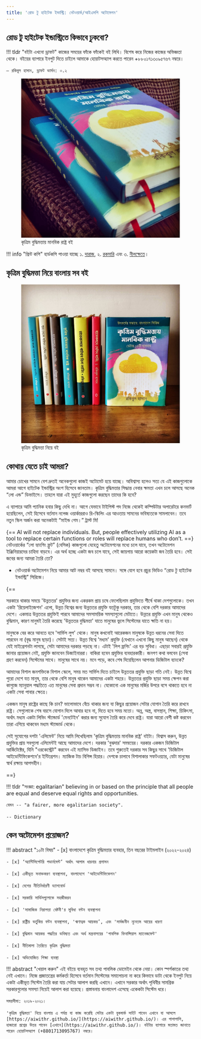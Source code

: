 ```yaml
---
title: 'রোড টু হাইটেক ইন্ডাস্ট্রি: নেটওয়ার্ক/আইএসপি অটোমেশন'
---
```


## রোড টু হাইটেক ইন্ডাস্ট্রিতে কিভাবে ঢুকবো?

!!! tldr "বইটা এখনো ড্রাফট"
    কাজের সময়ের ফাঁকে ফাঁকেই বই লিখি। বিশেষ করে নিজের কাজের অভিজ্ঞতা থেকে। বইয়ের ব্যাপারে ইনপুট দিতে চাইলে আমাকে হোয়াটসঅ্যাপ করতে পারেন +৮৮০১৭১৩০৯৫৭৬৭ নম্বরে।
    
    – রকিবুল হাসান, ড্রাফট ভার্সন: ০.২

<figure>
  <img src="https://github.com/aiwithr/aibook/raw/main/assets/images/aibook1.jpg" width="720" />
  <figcaption>কৃত্রিম বুদ্ধিমত্তায় মানবিক রাষ্ট্র বই</figcaption>
</figure>

!!! info "প্রিন্ট কপি"
    হার্ডকপি পাওয়া যাচ্ছে ১. [দারাজ](https://www.daraz.com.bd/by-i183401682-s1127702944.html), ২. [রকমারি](https://www.rokomari.com/book/215389/) এবং ৩. [নীলক্ষেতে](https://www.facebook.com/ManikLibraryOnline/posts/3936571543102870)।

## কৃত্রিম বুদ্ধিমত্তা নিয়ে বাংলায় সব বই

<figure>
  <img src="https://github.com/aiwithr/aibook/raw/main/assets/images/aibook2.jpg" width="720" />
  <figcaption>কৃত্রিম বুদ্ধিমত্তা নিয়ে বই</figcaption>
</figure>

## কোথায় যেতে চাই আমরা?

আমার চোখের সামনে বেশ দ্রুতই অনেকগুলো কাজই অটোমেট হয়ে যাচ্ছে। অবিশ্বাস্য হলেও সত্য যে এই কাজগুলোকে আমরা আগে হাইটেক ইন্ডাস্ট্রির অংশ হিসেবে জানতাম। কৃত্রিম বুদ্ধিমত্তার সিদ্ধান্ত নেবার ক্ষমতা এখন চলে আসছে অনেক “লো এন্ড” ডিভাইসে। তাহলে যারা এই মুহূর্তে কাজগুলো করছেন তাদের কি হবে?

এ ব্যাপারে আমি প্যানিক হবার কিছু দেখি না। আগে যেভাবে টাইপিস্ট পদ নিজে থেকেই কম্পিউটার অপারেটরে কনভার্ট হয়েছিলেন, সেই হিসেবে বর্তমান নলেজ ওয়ার্কাররাও রি-স্কিলিং এর আওতায় সামনের ভবিষ্যতকে সামলাবেন। তবে নতুন স্কিল অর্জন করা অনেকটাই “মাইন্ড গেম।” ট্রাস্ট মি!

{== AI will not replace individuals. But, people effectively utilizing AI as a tool to replace certain functions or roles will replace humans who don’t. ==} নেটওয়ার্কের “লো হ্যাংগিং ফ্রুট” (বেসিক) কাজগুলো যেহেতু অটোমেশনের মধ্যে চলে যাবে, তখন অটোমেশন ইঞ্জিনিয়ারদের চাহিদা বাড়বে। এর অর্থ হচ্ছে একটা জব চলে যাবে, সেই জায়গায় আরো কয়েকটা জব তৈরি হবে। সেই জবের জন্য আমরা তৈরি তো?

* নেটওয়ার্ক অটোমেশন নিয়ে আমার আট নম্বর বই আসছে সামনে। সঙ্গে যোগ হবে প্রচুর ভিডিও “রোড টু হাইটেক ইন্ডাস্ট্রি” সিরিজে।

{==

সরকারে থাকার সময়ে 'উন্নততর' প্রযুক্তির জন্য একরকম প্রায় চষে ফেলেছিলাম প্রযুক্তিতে শীর্ষে থাকা দেশগুলোকে। তখন একটা 'রিয়েলাইজেশন' এলো, উন্নত বিশ্বের জন্য উন্নততর প্রযুক্তি যতটুকু দরকার, তার থেকে বেশি দরকার আমাদের দেশে। একমাত্র উন্নততর প্রযুক্তিই পারবে আমাদের সমসাময়িক সমস্যাগুলো মেটাতে। উন্নতর প্রযুক্তি এখন মানুষ থেকেও বুদ্ধিমান, কারণ মানুষই তৈরি করেছে 'উন্নততর বুদ্ধিমত্তা' যাতে মানুষের ভুলে সিস্টেমের যাতে ক্ষতি না হয়।

মানুষকে বের করে আনতে হবে 'সার্ভিস লুপ' থেকে। মানুষ কখনোই আরেকজন মানুষকে উন্নত ধরনের সেবা দিতে পারবেন না (বৃদ্ধ মানুষ ছাড়া)। সেটাই সত্য। উন্নত বিশ্বে 'মধ্যম' প্রযুক্তি (যেখানে এখনো কিছু মানুষ আছেন) থেকে যেই মাইগ্রেশনটা লাগছে, সেটা আমাদের দরকার পড়ছে না। এটাই 'লিপ ফ্রগিং' এর বড় সুবিধা। এছাড়া সবারই প্রযুক্তি জানার প্রয়োজন নেই, প্রযুক্তি জানবেন ডিজাইনাররা। বাকিরা হবেন প্রযুক্তির ব্যবহারকারী। জনগণ কথা বলবেন (সেবা গ্রহণ করবেন) সিস্টেমের সাথে। মানুষের সাথে নয়। মনে পড়ে, কবে শেষ দিয়েছিলেন আপনার ডিজিটাল ব্যাংকে?

আমাদের বিশাল জনশক্তিকে বিশাল স্কেলে, সময় মত সার্ভিস দিতে চাইলে উন্নততর প্রযুক্তি ছাড়া গতি নেই। উন্নত বিশ্বে পুরো দেশে যত মানুষ, তার থেকে বেশি মানুষ থাকেন আমাদের একটা শহরে। উন্নততর প্রযুক্তি ছাড়া সময় ক্ষেপন করা কাগুজে ম্যানুয়াল পদ্ধতিতে এত মানুষের সেবা প্রদান সম্ভব না। যেকোনো এক মানুষের মর্জির উপরে বসে থাকতে হবে না একটা সেবা পাবার ক্ষেত্রে।

একজন মানুষ রাষ্ট্রের কাছে কি চান? ভালোভাবে বেঁচে থাকার জন্য যা কিছুর প্রয়োজন সেটার যোগান তৈরি করে রাখবে রাষ্ট্র। সেগুলোকে শেষ বয়সে যোগান দিলে আবার হবে না, দিতে হবে সময় মতো। অন্ন, অস্ত্র, বাসস্থান, শিক্ষা, চিকিৎসা, অর্থাৎ মধ্যম একটা লিভিং স্ট্যান্ডার্ড 'মেনটেইন' করার জন্য সুযোগ তৈরি করে দেবে রাষ্ট্র। যারা আরো বেশী কষ্ট করবেন তারা এগিয়ে থাকবেন মধ্যম স্ট্যান্ডার্ড থেকে।

সেই সুযোগের দশটা 'এলিমেন্ট' নিয়ে আমি লিখেছিলাম 'কৃত্রিম বুদ্ধিমত্তায় মানবিক রাষ্ট্র' বইটা। বিশ্বাস করুন, উন্নত প্রযুক্তির প্রায় সবগুলো এলিমেন্টই আছে আমাদের দেশে। দরকার 'বুঝদার' সমন্বয়ের। দরকার একজন ডিজিটাল আর্কিটেক্টের, যিনি "ওরকেস্ট্রেট" করবেন এই ম্যাসিভ ডিজাইন। তবে শুরুতেই দরকার সব কিছুর সাথে 'ডিজিটাল আইডেন্টিফিকেশনে'র ইন্টিগ্রেশন। ম্যাজিক টাচ বিগিন্স হিয়ার। দেশকে চালাবে বিশালাকার সফটওয়্যার, যেটা মানুষের স্বার্থ রক্ষায় আপসহীন।

==}

!!! tldr "সংজ্ঞা: egalitarian"
    believing in or based on the principle that all people are equal and deserve equal rights and opportunities.
    
    যেমন -- "a fairer, more egalitarian society".
    
    -- Dictionary

## কেন অটোমেশন প্রয়োজন?

!!! abstract "১০টা বিষয়"
    - [x] বাংলাদেশে কৃত্রিম বুদ্ধিমত্তার ব্যবহার, তিন বছরের টাইমলাইন (২০২২-২০২৪)
  
    - [x] ‘অ্যান্টিসিপেটরি গভার্নমেন্ট’ অর্থাৎ আগাম ধারনার প্রশাসন
    
    - [x] একীভূত সনাক্তকরণ ব্যবস্থাপনা, বাংলাদেশে 'আইডেন্টিফিকেশন'
    
    - [x] দেশের নীতিনির্ধারণী ড্যাশবোর্ড
    
    - [x] সরকারি সার্ভিসগুলোকে সহজীকরন
    
    - [x] 'সামাজিক নিরাপত্তা বেষ্টনী'র সুবিধা বন্টন ব্যবস্থাপনা
    
    - [x] রাষ্ট্রীয় ভর্তুকির বন্টন ব্যবস্থাপনা, 'ঋণাত্বক আয়কর’, এবং 'সার্বজনীন ন্যূনতম আয়ের ধারণা 
  
    - [x] বুদ্ধিমান আয়কর পদ্ধতির ভবিষ্যত এবং অর্থ মন্ত্রনালয়ের 'পাবলিক ফিনান্সিয়াল ম্যানেজমেন্ট'

    - [x] নীতিমালা তৈরিতে কৃত্রিম বুদ্ধিমত্তা
    
    - [x] অভিযোজিত শিক্ষা ব্যবস্থা 


!!! abstract "খেয়াল করুন"
    এই বইয়ে ব্যবহৃত সব তথ্য পাবলিক ডোমেইন থেকে নেয়া। কোন স্পর্শকাতর তথ্য নেই এখানে। নিজে প্রজাতন্ত্রের কর্মকর্তা হিসেবে বর্তমান সিস্টেমের সমালোচনা না করে কিভাবে ডাটা থেকে ইনপুট নিয়ে একটা একীভূত সিস্টেম তৈরি করা যায় সেটার আলাপ করছি এখানে। এখানে সরকার অর্থাৎ পৃথিবীর সামগ্রিক সরকারগুলোর সমস্যা নিয়েই আলাপ করা হয়েছে। প্রস্তাবনায় বাংলাদেশ এসেছে একেকটা সিস্টেম ধরে।
    
    সময়সীমা: ২০১৯-২০২১।
    
    'কৃত্রিম বুদ্ধিমত্তা' নিয়ে বাংলায় এ পর্যন্ত যা কাজ করেছি সেটার একটা বুকমার্ক সাইট পাবেন এখানে যা আসলে [https://aiwithr.github.io/](https://aiwithr.github.io/)। এর পাশাপাশি, হাজারো প্রশ্নের উত্তর পাবেন [এখানে](https://aiwithr.github.io/)। বইটার ব্যাপারে মতামত জানাতে পারেন হোয়াটসঅ্যাপ (+8801713095767) নম্বরে।

[^১]: জাতিসংঘের টেকসই উন্নয়ন লক্ষ্যসমূহের মধ্যে 'গুনগত শিক্ষা' এবং 'শালীন কাজ, অর্থনৈতিক প্রবৃদ্ধি'র সাথে শিক্ষা যোগসুত্র হিসেবে কাজ করছে। তাই শিক্ষা এই বইয়ে প্রাধান্য পেয়েছে। এর পাশাপাশি 'বৈষম্য হ্রাস' এবং 'বিচারের শক্তিশালী প্রতিষ্ঠান' এর জন্য শিক্ষা, বিচারিক ব্যবস্থা অতি প্রয়োজনীয় অংশ।

[^২]: উদাহরণ হিসেবে দেখা যায়, ইন্টারনেটে মানুষের মুখ দিয়ে সার্চ করলে সাদা চামড়ার মুখ বেশি আসে। কারণ এই ডাটা দিয়েই ট্রেনিং হয়েছে বেশি। কালো চামড়ার মানুষের চেহারা দিলে সেটা ঠিকমতো ক্যাটেগরিতে ফেলতে পারে না। ফলে মেশিনের বায়াস হবার সম্ভাবনা থাকে, একটা গোষ্ঠির ডাটা কম থাকাতে। এ ধরনের 'বায়াস' সামনে আলাপ করবো।

[^৩]: পৃথিবীর অনেক দেশেই একীভূত সনাক্তকরণ সিস্টেম দেখে মনে হয়েছে যে ডিজিটাল সিগনেচার অংশকে কানেক্ট না করলে এর সুফল পাওয়া সম্ভব নয়।

[^৪]: আমার কাছে প্রচুর ডাটা থাকলেও সেটাকে ব্যবহার করছি না, গদ্যের যাতে ছন্দপতন না হয়। 

[^৫]: গ্লোবালাইজেশনের ইফেক্ট থেকে মার্কিন যুক্তরাস্ট্রে কী হচ্ছে সেটা নিয়ে আমাদের দেশের মানুষ উদ্বেগ প্রকাশ করছেন। সেভাবে, আমাদের দেশে কিছু ঘটলে সেটা নিয়ে অন্য দেশের মানুষ কথা বলছেন।
